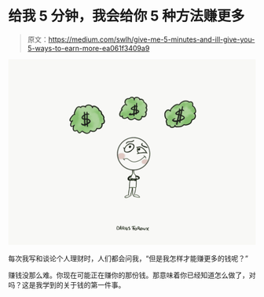 # 给我 5 分钟，我会给你 5 种方法赚更多

> 原文：<https://medium.com/swlh/give-me-5-minutes-and-ill-give-you-5-ways-to-earn-more-ea061f3409a9>

![](img/fd454217f6e96583a166b424f4011d2c.png)

每次我写和谈论个人理财时，人们都会问我，“但是我怎样才能赚更多的钱呢？”

赚钱没那么难。你现在可能正在赚你的那份钱。那意味着你已经知道怎么做了，对吗？这是我学到的关于钱的第一件事。
